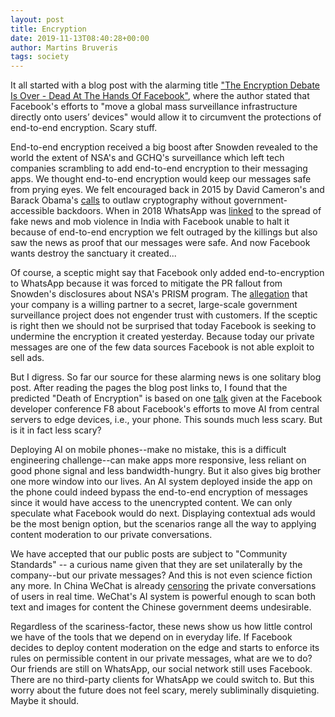 ```yaml
---
layout: post
title: Encryption
date: 2019-11-13T08:40:28+00:00
author: Martins Bruveris
tags: society
---
```

It all started with a blog post with the alarming title <a href="https://www.forbes.com/sites/kalevleetaru/2019/07/26/the-encryption-debate-is-over-dead-at-the-hands-of-facebook/">"The Encryption Debate Is Over - Dead At The Hands Of Facebook"</a>, where the author stated that Facebook's efforts to "move a global mass surveillance infrastructure directly onto users’ devices" would allow it to circumvent the protections of end-to-end encryption. Scary stuff.

<!--more-->

End-to-end encryption received a big boost after Snowden revealed to the world the extent of NSA's and GCHQ's surveillance which left tech companies scrambling to add end-to-end encryption to their messaging apps. We thought end-to-end encryption would keep our messages safe from prying eyes. We felt encouraged back in 2015 by David Cameron's and Barack Obama's <a href="http://Encryption_ban_proposal_in_the_United_Kingdom">calls</a> to outlaw cryptography without government-accessible backdoors. When in 2018 WhatsApp was <a href="https://www.wired.com/story/how-whatsapp-fuels-fake-news-and-violence-in-india/">linked</a> to the spread of fake news and mob violence in India with Facebook unable to halt it because of end-to-end encryption we felt outraged by the killings but also saw the news as proof that our messages were safe. And now Facebook wants destroy the sanctuary it created...

Of course, a sceptic might say that Facebook only added end-to-encryption to WhatsApp because it was forced to mitigate the PR fallout from Snowden's disclosures about NSA's PRISM program. The <a href="https://www.theguardian.com/world/2013/jun/06/us-tech-giants-nsa-data">allegation</a> that your company is a willing partner to a secret, large-scale government surveillance project does not engender trust with customers. If the sceptic is right then we should not be surprised that today Facebook is seeking to undermine the encryption it created yesterday. Because today our private messages are one of the few data sources Facebook is not able exploit to sell ads.

But I digress. So far our source for these alarming news is one solitary blog post. After reading the pages the blog post links to, I found that the predicted "Death of Encryption" is based on one <a href="https://developers.facebook.com/videos/2019/applying-ai-to-keep-the-platform-safe/">talk</a> given at the Facebook developer conference F8 about Facebook's efforts to move AI from central servers to edge devices, i.e., your phone. This sounds much less scary. But is it in fact less scary?

Deploying AI on mobile phones--make no mistake, this is a difficult engineering challenge--can make apps more responsive, less reliant on good phone signal and less bandwidth-hungry. But it also gives big brother one more window into our lives. An AI system deployed inside the app on the phone could indeed bypass the end-to-end encryption of messages since it would have access to the unencrypted content. We can only speculate what Facebook would do next. Displaying contextual ads would be the most benign option, but the scenarios range all the way to applying content moderation to our private conversations.

We have accepted that our public posts are subject to "Community Standards" -- a curious name given that they are set unilaterally by the company--but our private messages? And this is not even science fiction any more. In China WeChat is already <a href="https://www.technologyreview.com/s/613962/how-wechat-censors-private-conversations-automatically-in-real-time/">censoring</a> the private conversations of users in real time. WeChat's AI system is powerful enough to scan both text and images for content the Chinese government deems undesirable.

Regardless of the scariness-factor, these news show us how little control we have of the tools that we depend on in everyday life. If Facebook decides to deploy content moderation on the edge and starts to enforce its rules on permissible content in our private messages, what are we to do? Our friends are still on WhatsApp, our social network still uses Facebook. There are no third-party clients for WhatsApp we could switch to. But this worry about the future does not feel scary, merely subliminally disquieting. Maybe it should.
